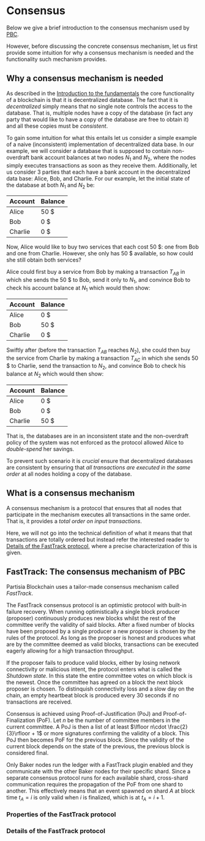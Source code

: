 # Consensus

Below we give a brief introduction to the consensus mechanism used by [PBC](./dictionary.md#pbc).

However, before discussing the concrete consensus mechanism, let us first provide some intuition for why a consensus mechanism is needed and the functionality such mechanism provides. 

## Why a consensus mechanism is needed

As described in the [Introduction to the fundamentals](./introduction-to-the-fundamentals.md#what-is-a-blockchain) the core functionality of a blockchain is that it is decentralized database. The fact that it is *decentralized* simply means that no single note controls the access to the database. That is, multiple nodes have a copy of the database (in fact any party that would like to have a copy of the database are free to obtain it) and all these copies must be *consistent*.

To gain some intuition for what this entails let us consider a simple example of a naive (inconsistent) implementation of decentralized data base. In our example, we will consider a database that is supposed to contain non-overdraft bank account balances at two nodes $N_1$ and $N_2$, where the nodes simply executes transactions as soon as they receive them. Additionally, let us consider 3 parties that each have a bank account in the decentralized data base: Alice, Bob, and Charlie. For our example, let the initial state of the database at both $N_1$ and $N_2$ be:

| Account | Balance |
|---------|---------|
| Alice   | 50 \$   |
| Bob     | 0 \$    |
| Charlie | 0 \$    |

Now, Alice would like to buy two services that each cost 50 \$: one from Bob and one from Charlie. However, she only has 50 \$ available, so how could she still obtain both services?

Alice could first buy a service from Bob by making a transaction $T_{AB}$ in which she sends the 50 \$ to Bob, send it only to $N_1$, and convince Bob to check his account balance at $N_1$ which would then show: 

| Account | Balance |
|---------|---------|
| Alice   | 0  \$   |
| Bob     | 50 \$   |
| Charlie | 0 \$    |

Swiftly after (before the transaction $T_{AB}$ reaches $N_2$), she could then buy the service from Charlie by making a transaction $T_{AC}$ in which she sends 50 \$ to Charlie, send the transaction to $N_2$, and convince Bob to check his balance at $N_2$ which would then show: 

| Account | Balance |
|---------|---------|
| Alice   | 0  \$   |
| Bob     | 0 \$    |
| Charlie | 50 \$    |


That is, the databases are in an inconsistent state and the non-overdraft policy of the system was not enforced as the protocol allowed Alice to *double-spend* her savings.

To prevent such scenario it is *crucial* ensure that decentralized databases are consistent by ensuring that *all transactions are executed in the same order* at all nodes holding a copy of the database.

## What is a consensus mechanism
A consensus mechanism is a protocol that ensures that all nodes that participate in the mechanism executes all transactions in the same order. That is, it provides a *total order on input transactions*. 

Here, we will not go into the technical definition of what it means that that transactions are totally ordered but instead refer the interested reader to [Details of the FastTrack protocol](#details-of-the-fasttrack-protocol), where a precise characterization of this is given. 


## FastTrack: The consensus mechanism of PBC
Partisia Blockchain uses a tailor-made consensus mechanism called *FastTrack*. 

The FastTrack consensus protocol is an optimistic protocol with built-in failure recovery. When running optimistically a single block producer (proposer) continuously produces new blocks whilst the rest of the committee verify the validity of said blocks. After a fixed number of blocks have been proposed by a single producer a new proposer is chosen by the rules of the protocol. As long as the proposer is honest and produces what are by the committee deemed as valid blocks, transactions can be executed eagerly allowing for a high transaction throughput.

If the proposer fails to produce valid blocks, either by losing network connectivity or malicious intent, the protocol enters what is called the *Shutdown state*. In this state the entire committee votes on which block is the newest. Once the committee has agreed on a block the next block proposer is chosen. To distinquish connectivity loss and a slow day on the chain, an empty heartbeat block is produced every 30 seconds if no transactions are received.

Consensus is achieved using Proof-of-Justification (PoJ) and Proof-of-Finalization (PoF). Let $n$ be the number of committee members in the current committee. A PoJ is then a list of at least $\lfloor n\cdot \frac{2}{3}\rfloor + 1$ or more signatures confirming the validity of a block. This PoJ then becomes PoF for the previous block. Since the validity of the current block depends on the state of the previous, the previous block is considered final. 

Only Baker nodes run the ledger with a FastTrack plugin enabled and they communicate with the other Baker nodes for their specific shard. Since a separate consensus protocol runs for each available shard, cross-shard communication requires the propagation of the PoF from one shard to another. This effectively means that an event spawned on shard $A$ at block time $t_A = i$ is only valid when $i$ is finalized, which is at $t_A = i + 1$.


### Properties of the FastTrack protocol

### Details of the FastTrack protocol
